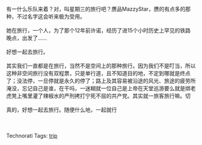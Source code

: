 <html><body><div>有一什么乐队来着？对，叫星期三的旅行吧？赝品MazzyStar，赝的有点多的那种，不过名字这会听来极为受用。<br><br>她在旅行，一个人，为了那个12年前许诺，经历了进15个小时历史上罕见的铁路晚点，出发了……<br><br>好想一起去旅行。<br><br>其实我们一直都是在旅行，当然不是空间上的那种旅行。因为我们不是叮当，所以这种非空间旅行没有双程票，只是单行道，且不知道目的地，不定到哪就是终点了；没法停，一旦停就是永久的停了；路上及其容易被沿途的风光、旅途的疲劳所淹没，忘记自己是谁，在干吗，一迷糊就一位自己是上帝在天堂巡游要么就是绑老虎凳上嘴里灌了辣椒水的严刑拷打宁死不屈的共产党。其实就一旅客旅行嘛。切<br><br>真的，好想一起去旅行。随便什么地，一起就行<br><br><br><br>Technorati Tags: <a href="http://technorati.com/tag/trip" rel="tag">trip</a></div></body></html>
